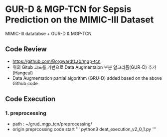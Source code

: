 # GUR-D & MGP-TCN for Sepsis Prediction on the MIMIC-III Dataset
MIMIC-III datatabse + GUR-D &amp; MGP-TCN

## Code Review
- https://github.com/BorgwardtLab/mgp-tcn
- 위의 Gitub 코드를 기반으로 Data Augmentaion 부분 알고리즘(GUR-D) 추가 (Hangeul)
- Data Augmentation partial algorithm (GRU-D) added based on the above Github code

## Code Execution
### 1. preprocessing
- path : ~/grud_mgp_tcn/preprocessing/
- origin preprcossing code start
'''
python3 deat_execution_v2_0_1.py
'''
